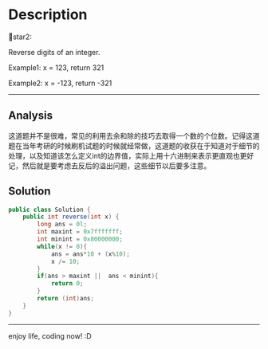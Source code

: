 # Description

:star2:star2:

Reverse digits of an integer.

Example1: x = 123, return 321

Example2: x = -123, return -321

***
## Analysis
这道题并不是很难，常见的利用去余和除的技巧去取得一个数的个位数。记得这道题在当年考研的时候刷机试题的时候就经常做，这道题的收获在于知道对于细节的处理，以及知道该怎么定义int的边界值，实际上用十六进制来表示更直观也更好记，然后就是要考虑去反后的溢出问题，这些细节以后要多注意。

## Solution

```java
public class Solution {
    public int reverse(int x) {
        long ans = 0l;
        int maxint = 0x7fffffff;
        int minint = 0x80000000;
        while(x != 0){
            ans = ans*10 + (x%10);
            x /= 10;
        }
        if(ans > maxint ||  ans < minint){
            return 0;
        }
        return (int)ans;
    }
}
```

***
enjoy life, coding now! :D 
